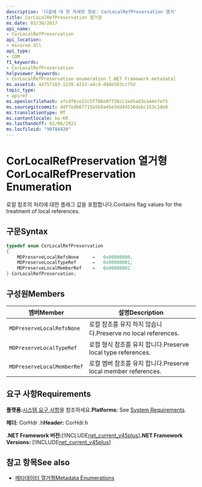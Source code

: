 ```yaml
---
description: '다음에 대 한 자세한 정보: CorLocalRefPreservation 열거'
title: CorLocalRefPreservation 열거형
ms.date: 03/30/2017
api_name:
- CorLocalRefPreservation
api_location:
- mscoree.dll
api_type:
- COM
f1_keywords:
- CorLocalRefPreservation
helpviewer_keywords:
- CorLocalRefPreservation enumeration [.NET Framework metadata]
ms.assetid: 44757163-1228-4213-a4c4-d4de503cc75d
topic_type:
- apiref
ms.openlocfilehash: afcdf6ce22c5f786e8f728cc1e45ad3ca44e7ef5
ms.sourcegitcommit: ddf7edb67715a5b9a45e3dd44536dabc153c1de0
ms.translationtype: MT
ms.contentlocale: ko-KR
ms.lasthandoff: 02/06/2021
ms.locfileid: "99784420"
---
```

# <a name="corlocalrefpreservation-enumeration"></a><span data-ttu-id="49fa3-103">CorLocalRefPreservation 열거형</span><span class="sxs-lookup"><span data-stu-id="49fa3-103">CorLocalRefPreservation Enumeration</span></span>

<span data-ttu-id="49fa3-104">로컬 참조의 처리에 대한 플래그 값을 포함합니다.</span><span class="sxs-lookup"><span data-stu-id="49fa3-104">Contains flag values for the treatment of local references.</span></span>  
  
## <a name="syntax"></a><span data-ttu-id="49fa3-105">구문</span><span class="sxs-lookup"><span data-stu-id="49fa3-105">Syntax</span></span>  
  
```cpp  
typedef enum CorLocalRefPreservation  
{  
    MDPreserveLocalRefsNone     =   0x00000000,  
    MDPreserveLocalTypeRef      =   0x00000001,  
    MDPreserveLocalMemberRef    =   0x00000002  
} CorLocalRefPreservation;  
```  
  
## <a name="members"></a><span data-ttu-id="49fa3-106">구성원</span><span class="sxs-lookup"><span data-stu-id="49fa3-106">Members</span></span>  
  
|<span data-ttu-id="49fa3-107">멤버</span><span class="sxs-lookup"><span data-stu-id="49fa3-107">Member</span></span>|<span data-ttu-id="49fa3-108">설명</span><span class="sxs-lookup"><span data-stu-id="49fa3-108">Description</span></span>|  
|------------|-----------------|  
|`MDPreserveLocalRefsNone`|<span data-ttu-id="49fa3-109">로컬 참조를 유지 하지 않습니다.</span><span class="sxs-lookup"><span data-stu-id="49fa3-109">Preserve no local references.</span></span>|  
|`MDPreserveLocalTypeRef`|<span data-ttu-id="49fa3-110">로컬 형식 참조를 유지 합니다.</span><span class="sxs-lookup"><span data-stu-id="49fa3-110">Preserve local type references.</span></span>|  
|`MDPreserveLocalMemberRef`|<span data-ttu-id="49fa3-111">로컬 멤버 참조를 유지 합니다.</span><span class="sxs-lookup"><span data-stu-id="49fa3-111">Preserve local member references.</span></span>|  
  
## <a name="requirements"></a><span data-ttu-id="49fa3-112">요구 사항</span><span class="sxs-lookup"><span data-stu-id="49fa3-112">Requirements</span></span>  

 <span data-ttu-id="49fa3-113">**플랫폼:**[시스템 요구 사항](../../get-started/system-requirements.md)을 참조하세요.</span><span class="sxs-lookup"><span data-stu-id="49fa3-113">**Platforms:** See [System Requirements](../../get-started/system-requirements.md).</span></span>  
  
 <span data-ttu-id="49fa3-114">**헤더:** CorHdr .h</span><span class="sxs-lookup"><span data-stu-id="49fa3-114">**Header:** CorHdr.h</span></span>  
  
 <span data-ttu-id="49fa3-115">**.NET Framework 버전:**[!INCLUDE[net_current_v45plus](../../../../includes/net-current-v45plus-md.md)]</span><span class="sxs-lookup"><span data-stu-id="49fa3-115">**.NET Framework Versions:** [!INCLUDE[net_current_v45plus](../../../../includes/net-current-v45plus-md.md)]</span></span>  
  
## <a name="see-also"></a><span data-ttu-id="49fa3-116">참고 항목</span><span class="sxs-lookup"><span data-stu-id="49fa3-116">See also</span></span>

- [<span data-ttu-id="49fa3-117">메타데이터 열거형</span><span class="sxs-lookup"><span data-stu-id="49fa3-117">Metadata Enumerations</span></span>](metadata-enumerations.md)
